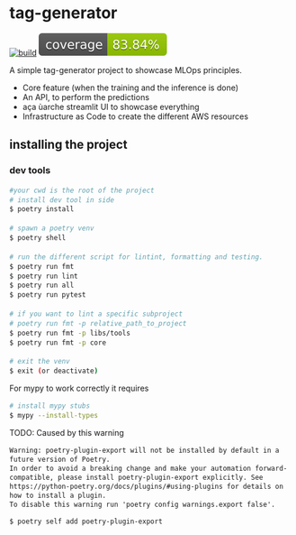 # tag-generator
[![build](https://github.com/tekeinhor/tag-generator/actions/workflows/build.yaml/badge.svg)](https://github.com/tekeinhor/tag-generator/actions/workflows/build.yaml)
![coverage](./reports/coverage.svg?dummy=8484744)

A simple tag-generator project to showcase MLOps principles.
- Core feature (when the training and the inference is done)
- An API, to perform the predictions
- aça ùarche streamlit UI to showcase everything
- Infrastructure as Code to create the different AWS resources


## installing the project

### dev tools

```sh
#your cwd is the root of the project
# install dev tool in side
$ poetry install

# spawn a poetry venv
$ poetry shell

# run the different script for lintint, formatting and testing.
$ poetry run fmt
$ poetry run lint
$ poetry run all
$ poetry run pytest

# if you want to lint a specific subproject
# poetry run fmt -p relative_path_to_project
$ poetry run fmt -p libs/tools
$ poetry run fmt -p core

# exit the venv
$ exit (or deactivate)

```


For mypy to work correctly it requires
```sh
# install mypy stubs
$ mypy --install-types
```

TODO: 
Caused by this warning

```
Warning: poetry-plugin-export will not be installed by default in a future version of Poetry.
In order to avoid a breaking change and make your automation forward-compatible, please install poetry-plugin-export explicitly. See https://python-poetry.org/docs/plugins/#using-plugins for details on how to install a plugin.
To disable this warning run 'poetry config warnings.export false'.
```

```bash
$ poetry self add poetry-plugin-export
```